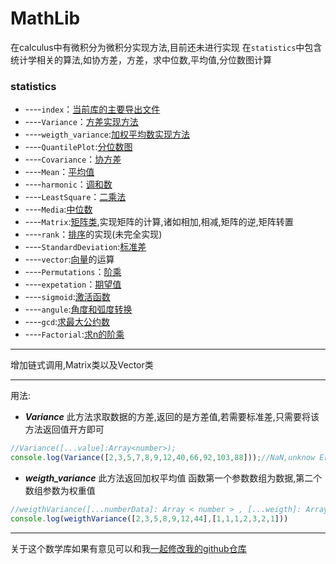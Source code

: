 # MathLib
在calculus中有微积分为微积分实现方法,目前还未进行实现 在`statistics`中包含统计学相关的算法,如协方差，方差，求中位数,平均值,分位数图计算
### statistics
- ----`index`：[当前库的主要导出文件](statistics/TypeScript/index.ts)
- ----`Variance`：[方差实现方法](statistics/TypeScript/Variance.ts)
- ----`weigth_variance`:[加权平均数实现方法](statistics/TypeScript/weigth_variance.ts)
- ----`QuantilePlot`:[分位数图](statistics/TypeScript/QuantilePlot.ts)
- ----`Covariance`：[协方差](statistics/TypeScript/Covariance.ts)
- ----`Mean`：[平均值](statistics/TypeScript/Mean.ts)
- ----`harmonic`：[调和数](statistics/TypeScript/harmonic.ts)
- ----`LeastSquare`：[二乘法](statistics/TypeScript/LeastSquare.ts)
- ----`Media`:[中位数](statistics/TypeScript/Median.ts)
- ----`Matrix`:[矩阵类](statistics/TypeScript/Matrix.ts),实现矩阵的计算,诸如相加,相减,矩阵的逆,矩阵转置
- ----`rank`：[排序](statistics/TypeScript/rank.ts)的实现(未完全实现)
- ----`StandardDeviation`:[标准差](statistics/TypeScript/Standard_Deviation.ts)
- ----`vector`:[向量](statistics/TypeScript/vector.ts)的运算
- ----`Permutations`：[阶乘](statistics/TypeScript/Permutations.ts)
- ----`expetation`：[期望值](expetation.ts)
- ----`sigmoid`:[激活函数](statistics/TypeScript/sigmoid.ts)
- ----`angule`:[角度和弧度转换](statistics/TypeScript/angule.ts)
- ----`gcd`:[求最大公约数](statistics/TypeScript/gcd.ts)
- ----`Factorial`:[求n的阶乘](statistics/TypeScript/Factorial.ts)

---
增加链式调用,Matrix类以及Vector类

----
用法:
* ***Variance***
此方法求取数据的方差,返回的是方差值,若需要标准差,只需要将该方法返回值开方即可
```js
//Variance([...value]:Array<number>);
console.log(Variance([2,3,5,7,8,9,12,40,66,92,103,88]));//NaN,unknow Error
```
* ***weigth_variance***
此方法返回加权平均值
函数第一个参数数组为数据,第二个数组参数为权重值
```js
//weigthVariance([...numberData]: Array < number > , [...weigth]: Array < number > )
console.log(weigthVariance([2,3,5,8,9,12,44],[1,1,1,2,3,2,1]))
```

---
关于这个数学库如果有意见可以和我[一起修改我的github仓库](https://github.com/jingyuexing/MathLib)
